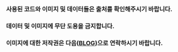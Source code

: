 ### 사용된 코드와 이미지 및 데이터들은 출처를 확인해주시기 바랍니다.
### 데이터 및 이미지에 무단 도용을 금지합니다.
### 이미지에 대한 저작권은 다음([BLOG](link))으로 연락하시기 바랍니다.
